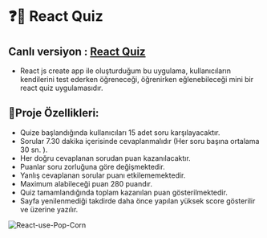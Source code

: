 # ❓🧠 React Quiz 
## Canlı versiyon : <a href="https://react-quiz-challange.netlify.app/">React Quiz</a>
- React js create app ile oluşturduğum bu uygulama,  kullanıcıların kendilerini test ederken öğreneceği, öğrenirken eğlenebileceği mini bir react quiz uygulamasıdır.

## 📝Proje Özellikleri:

- Quize başlandığında kullanıcıları 15 adet soru karşılayacaktır.
- Sorular 7.30 dakika içerisinde cevaplanmalıdır (Her soru başına ortalama 30 sn. ).
- Her doğru cevaplanan sorudan puan kazanılacaktır.
- Puanlar soru zorluğuna göre değişmektedir.
- Yanlış cevaplanan sorular puanı etkilememektedir.
- Maximum alabileceği puan 280 puandır.
- Quiz tamamlandığında toplam kazanılan puan gösterilmektedir.
- Sayfa yenilenmediği takdirde daha önce yapılan yüksek score gösterilir ve üzerine yazılır.
<!--
# 🛠Kullanılan Teknolojiler:
-->
<!--Koşullu işleme.
useState yerine, birden fazla durumu aynı anda kontrol eden useReducer kullanılır.
Redüktör fonksiyonlu anahtar/kasa yapısı için.
Başlangıç ​​durumlarından türetilmiş durum.
Soruları almak için useEffect kancası.
Pervane Delme, Çocuklarda Pervane ve Komponent Kompozisyonu.
Kısa devre, yapıbozum, haritalama, indirgeme ve sıralama gibi JS özelliği olan yöntemler.
Oluşturma listesindeki anahtar özellik.
Temiz setInterval yan etkileri için temizleme fonksiyonu.

Conditional rendering.
Instead of useState, useReducer which controls different states at once.
For reducer function switch/case structure.
Derived state from initial states.
useEffect hook for fetch quesitons.
Prop Drilling, children prop and component composition.
Short Circuiting, destructuring, map, reduce and sort method which is JS feature.
Key prop on rendering list.
Cleanup function for clean setInterval sideeffects.

-->

![React-use-Pop-Corn](public/react-quiz.gif)

